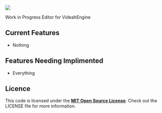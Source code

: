 ![](https://i.imgur.com/bQYMoGm.png)

Work in Progress Editor for VideahEngine

## Current Features

 * Nothing

## Features Needing Implimented

 * Everything

## Licence

This code is licensed under the [**MIT Open Source License**][MIT]. Check out the LICENSE file for more information.

[MIT]: http://www.opensource.org/licenses/mit-license.html
